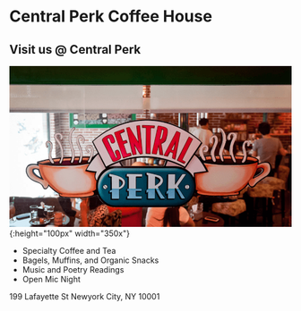 # Central Perk Coffee House

## Visit us @ Central Perk

![](Central_Perk_Coffee_Shop.png){:height="100px" width="350x"}

- Specialty Coffee and Tea
- Bagels, Muffins, and Organic Snacks
- Music and Poetry Readings
- Open Mic Night

199 Lafayette St
Newyork City, NY 10001
